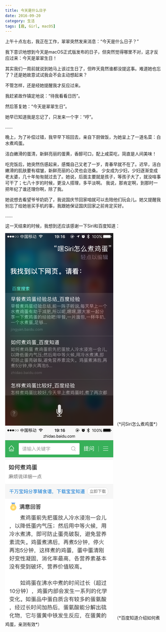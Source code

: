 ```yaml
---
title: 今天是什么日子
date: 2016-09-20
category: 生活
tags: [趣, Girl, macOS]
---
```


上午十点左右，我正在工作，翠翠突然发来消息：“今天是什么日子？”

<!--more-->

我下意识地想到今天是macOS正式版发布的日子，但突然觉得哪里不对，这才反应过来：今天是翠翠生日！

其实我们一周前就说到她马上该过生日了，但昨天竟然谁都没提这事。难道她也忘了？还是她故意试试我会不会主动想起来？

不管怎样，还是经她提醒我才反应过来。

我赶紧故作镇定地说：“待我看看日历”。

然后答复她：“今天是翠翠生日”。

她早已知道我是忘记了，只发来一个字：“哼”。

……

晚上，为了补偿过错，我早早下班回去，亲自下厨做饭，为她呈上了一道名菜：白水煮鸡蛋。

洁白嫩滑的蛋清，新鲜亮丽的蛋黄，香醇可口，配上咸菜吃，简直是人间美味！

吃完饭后，她突然伤感起来，感慨自己又老了一岁，青春早就不在了。迟早，洁白嫩滑的肌肤要有褶皱，新鲜亮丽的心灵也会沧桑。
少女成为少妇，少妇逐渐变成老太婆，几十年匆匆就过去了。她说，后面主要就是孩子，等孩子大了，就没啥事可干了；七八十岁的时候，更没人搭理，多平淡啊。
我说，那肯定啊，到那时一把年纪了谁还理你啊，除了我。

她说想去看望爷爷奶奶了，我说国庆节回家咱就可以去陪他们玩会儿。她又提醒我别忘了给她爸买手机的事，我跟她保证国庆回家之前肯定买好。

……

这一天结束的时候，我想到还应该感谢一下Siri和百度知道：

<img src="/images/2016-09-20-siri.png" alt="问Siri怎么煮鸡蛋" width="350px">  
（*问Siri怎么煮鸡蛋*）

<img src="/images/2016-09-20-baidu-zhidao.png" alt="百度知道介绍如何煮鸡蛋" width="350px">  
（*百度知道介绍如何煮鸡蛋，亲测有效*）
